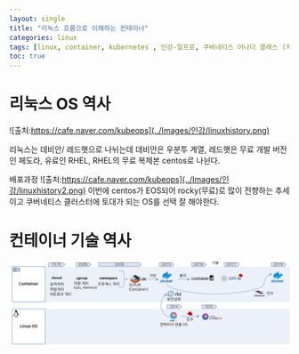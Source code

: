 ```yaml
---
layout: single
title: "리눅스 흐름으로 이해하는 컨테이너"
categories: linux
tags: [linux, container, kubernetes , 인강-일프로, 쿠버네티스 어나더 클래스 (지상편) - Sprint 1 2  ]
toc: true
---
```


# 리눅스 OS 역사
 
![출처:https://cafe.naver.com/kubeops](../Images/인강/linuxhistory.png)

리눅스는  데비안/ 레드햇으로 나뉘는데  데비안은 우분투 계열, 레드햇은 무료 개발 버전인 페도라, 유료인 RHEL, RHEL의 무료 복제본 centos로 나뉜다.

배포과정
![출처:https://cafe.naver.com/kubeops](../Images/인강/linuxhistory2.png)
이번에 centos가 EOS되어 rocky(무료)로 많이 전향하는 추세이고 쿠버네티스 클러스터에 토대가 되는 OS를 선택 잘 해야한다.



# 컨테이너 기술 역사 

![Alt text](image.png)